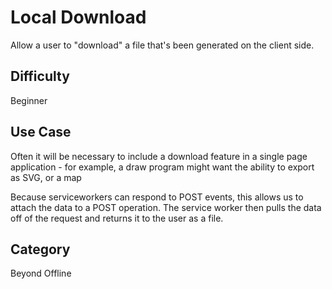 # Local Download

Allow a user to "download" a file that's been generated on the client side. 

## Difficulty
Beginner

## Use Case
Often it will be necessary to include a download feature in a single page application - for example, a draw program might want the ability to export as SVG, or a map 

Because serviceworkers can respond to POST events, this allows us to attach the data to a POST operation. The service worker then pulls the data off of the request and returns it to the user as a file.

## Category
Beyond Offline
